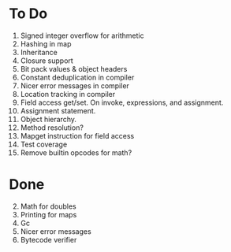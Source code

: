 # To Do

1. Signed integer overflow for arithmetic
7. Hashing in map
8. Inheritance
9. Closure support
10. Bit pack values & object headers
11. Constant deduplication in compiler
12. Nicer error messages in compiler
13. Location tracking in compiler
14. Field access get/set. On invoke, expressions, and assignment.
15. Assignment statement.
16. Object hierarchy.
17. Method resolution?
18. Mapget instruction for field access
19. Test coverage
20. Remove builtin opcodes for math?

# Done

2. Math for doubles
3. Printing for maps
4. Gc
5. Nicer error messages
6. Bytecode verifier